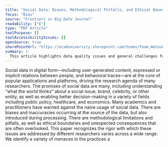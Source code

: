 ```yaml
---
title: "Social Data: Biases, Methodological Pitfalls, and Ethical Boundaries"
focus: "Bias"
source: "Frontiers in Big Data Journal"
readability: ["E"]
type: "PDF Article"
toolPurpose: []
toolAccessibilityIssues: []
openSource: true
sharePointUrl: "https://ocaduniversity.sharepoint.com/teams/Team_WeCount/Shared%20Documents/Resources%20and%20Tools/Literature%20(curated)/Social%20Data-%20Biases,%20Methodological%20Pitfalls,%20and%20Ethical%20Boundaries.pdf"
summary: |-
  This article highlights data quality issues and general challenges for research using social data, including population biases, behavioural biases, content biases, linking biases, temporal variations and redundancy.
---
```

Social data in digital form—including user-generated content, expressed or implicit relations between people, and behavioral traces—are at the core of popular applications and platforms, driving the research agenda of many researchers. The promises of social data are many, including understanding “what the world thinks” about a social issue, brand, celebrity, or other entity, as well as enabling better decision-making in a variety of fields including public policy, healthcare, and economics. Many academics and practitioners have warned against the naïve usage of social data. There are biases and inaccuracies occurring at the source of the data, but also introduced during processing. There are methodological limitations and pitfalls, as well as ethical boundaries and unexpected consequences that are often overlooked. This paper recognizes the rigor with which these issues are addressed by different researchers varies across a wide range. We identify a variety of menaces in the practices a
